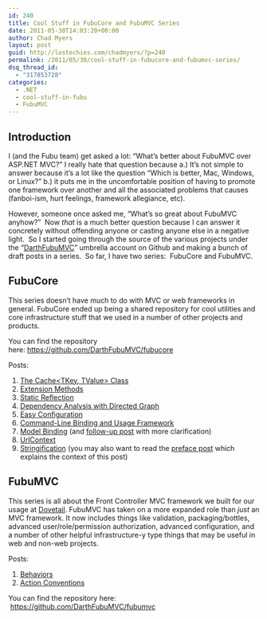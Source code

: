 ```yaml
---
id: 240
title: Cool Stuff in FubuCore and FubuMVC Series
date: 2011-05-30T14:03:20+00:00
author: Chad Myers
layout: post
guid: http://lostechies.com/chadmyers/?p=240
permalink: /2011/05/30/cool-stuff-in-fubucore-and-fubumvc-series/
dsq_thread_id:
  - "317853728"
categories:
  - .NET
  - cool-stuff-in-fubu
  - FubuMVC
---
```

## Introduction

I (and the Fubu team) get asked a lot: &#8220;What&#8217;s better about FubuMVC over ASP.NET MVC?&#8221; I really hate that question because a.) It&#8217;s not simple to answer because it&#8217;s a lot like the question &#8220;Which is better, Mac, Windows, or Linux?&#8221; b.) it puts me in the uncomfortable position of having to promote one framework over another and all the associated problems that causes (fanboi-ism, hurt feelings, framework allegiance, etc).

However, someone once asked me, &#8220;What&#8217;s so great about FubuMVC anyhow?&#8221;  Now _that_ is a much better question because I can answer it concretely without offending anyone or casting anyone else in a negative light.  So I started going through the source of the various projects under the &#8220;[DarthFubuMVC](https://github.com/darthfubumvc)&#8221; umbrella account on Github and making a bunch of draft posts in a series.  So far, I have two series:  FubuCore and FubuMVC.

## FubuCore

This series doesn&#8217;t have much to do with MVC or web frameworks in general. FubuCore ended up being a shared repository for cool utilities and core infrastructure stuff that we used in a number of other projects and products.

You can find the repository here: <https://github.com/DarthFubuMVC/fubucore>

Posts:

  1. [The Cache<TKey, TValue> Class](http://lostechies.com/chadmyers/2011/05/30/cool-stuff-in-fubucore-no-1-cache)
  2. [Extension Methods](http://lostechies.com/chadmyers/2011/05/31/cool-stuff-in-fubucore-no-2-extension-methods/)
  3. [Static Reflection](http://lostechies.com/chadmyers/2011/06/01/cool-stuff-in-fubucore-no-3-static-reflection/)
  4. [Dependency Analysis with Directed Graph](http://lostechies.com/chadmyers/2011/06/02/cool-stuff-in-fubucore-no-4-dependency-analysis-with-directed-graph/)
  5. [Easy Configuration](http://lostechies.com/chadmyers/2011/06/03/cool-stuff-in-fubucore-no-5-easy-configuration/)
  6. [Command-Line Binding and Usage Framework](http://lostechies.com/chadmyers/2011/06/06/cool-stuff-in-fubucore-no-6-command-line/)
  7. [Model Binding](http://lostechies.com/chadmyers/2011/06/08/cool-stuff-in-fubucore-no-7-model-binding/) (and [follow-up post](http://lostechies.com/chadmyers/2011/06/10/a-quick-follow-up-on-model-binding-in-fubucore/) with more clarification)
  8. [UrlContext](http://lostechies.com/chadmyers/2011/06/09/cool-stuff-in-fubucore-no-8-urlcontext/)
  9. [Stringification](http://lostechies.com/chadmyers/2011/06/10/cool-stuff-in-fubucore-no-9-stringification/) (you may also want to read the [preface post](http://lostechies.com/chadmyers/2011/06/10/convention-over-lots-of-code/) which explains the context of this post)

## FubuMVC

This series is all about the Front Controller MVC framework we built for our usage at [Dovetail](http://www.dovetailsoftware.com/). FubuMVC has taken on a more expanded role than _just_ an MVC framework. It now includes things like validation, packaging/bottles, advanced user/role/permission authorization, advanced configuration, and a number of other helpful infrastructure-y type things that may be useful in web and non-web projects.

Posts:

  1. [Behaviors](http://lostechies.com/chadmyers/2011/06/23/cool-stuff-in-fubumvc-no-1-behaviors/)
  2. [Action Conventions](http://lostechies.com/chadmyers/2011/10/07/cool-stuff-in-fubumvc-no-2-action-conventions/ "Action Conventions")

You can find the repository here:  <https://github.com/DarthFubuMVC/fubumvc>
